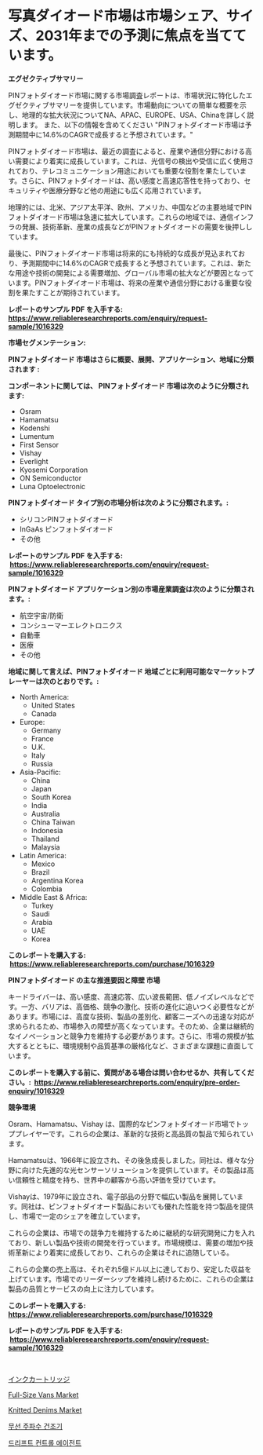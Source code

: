 <p><h1>写真ダイオード市場は市場シェア、サイズ、2031年までの予測に焦点を当てています。</h1></p><p><strong>エグゼクティブサマリー</strong></p>
<p><p>PINフォトダイオード市場に関する市場調査レポートは、市場状況に特化したエグゼクティブサマリーを提供しています。市場動向についての簡単な概要を示し、地理的な拡大状況についてNA、APAC、EUROPE、USA、Chinaを詳しく説明します。 また、以下の情報を含めてください "PINフォトダイオード市場は予測期間中に14.6%のCAGRで成長すると予想されています。"</p><p>PINフォトダイオード市場は、最近の調査によると、産業や通信分野における高い需要により着実に成長しています。これは、光信号の検出や受信に広く使用されており、テレコミュニケーション用途においても重要な役割を果たしています。さらに、PINフォトダイオードは、高い感度と高速応答性を持っており、セキュリティや医療分野など他の用途にも広く応用されています。</p><p>地理的には、北米、アジア太平洋、欧州、アメリカ、中国などの主要地域でPINフォトダイオード市場は急速に拡大しています。これらの地域では、通信インフラの発展、技術革新、産業の成長などがPINフォトダイオードの需要を後押ししています。</p><p>最後に、PINフォトダイオード市場は将来的にも持続的な成長が見込まれており、予測期間中に14.6%のCAGRで成長すると予想されています。これは、新たな用途や技術の開発による需要増加、グローバル市場の拡大などが要因となっています。PINフォトダイオード市場は、将来の産業や通信分野における重要な役割を果たすことが期待されています。</p></p>
<p><strong>レポートのサンプル PDF を入手する: <a href="https://www.reliableresearchreports.com/enquiry/request-sample/1016329">https://www.reliableresearchreports.com/enquiry/request-sample/1016329</a></strong></p>
<p><strong>市場セグメンテーション:</strong></p>
<p><strong> PINフォトダイオード 市場はさらに概要、展開、アプリケーション、地域に分類されます :</strong></p>
<p><strong>コンポーネントに関しては、 PINフォトダイオード 市場は次のように分類されます: &nbsp;</strong></p>
<p><ul><li>Osram</li><li>Hamamatsu</li><li>Kodenshi</li><li>Lumentum</li><li>First Sensor</li><li>Vishay</li><li>Everlight</li><li>Kyosemi Corporation</li><li>ON Semiconductor</li><li>Luna Optoelectronic</li></ul></p>
<p><strong> PINフォトダイオード タイプ別の市場分析は次のように分類されます。:</strong></p>
<p><ul><li>シリコンPINフォトダイオード</li><li>InGaAs ピンフォトダイオード</li><li>その他</li></ul></p>
<p><strong>レポートのサンプル PDF を入手する: &nbsp;<a href="https://www.reliableresearchreports.com/enquiry/request-sample/1016329">https://www.reliableresearchreports.com/enquiry/request-sample/1016329</a></strong></p>
<p><strong> PINフォトダイオード アプリケーション別の市場産業調査は次のように分類されます。:</strong></p>
<p><ul><li>航空宇宙/防衛</li><li>コンシューマーエレクトロニクス</li><li>自動車</li><li>医療</li><li>その他</li></ul></p>
<p><strong>地域に関して言えば、PINフォトダイオード 地域ごとに利用可能なマーケットプレーヤーは次のとおりです。:</strong></p>
<p><ul>
    <li>
        North America:
        <ul>
            <li>United States</li>
            <li>Canada</li>
        </ul>
    </li>
    <li>
        Europe:
        <ul>
            <li>Germany</li>
            <li>France</li>
            <li>U.K.</li>
            <li>Italy</li>
            <li>Russia</li>
        </ul>
    </li>
    <li>
        Asia-Pacific:
        <ul>
            <li>China</li>
            <li>Japan</li>
            <li>South Korea</li>
            <li>India</li>
            <li>Australia</li>
            <li>China Taiwan</li>
            <li>Indonesia</li>
            <li>Thailand</li>
            <li>Malaysia</li>
        </ul>
    </li>
    <li>
        Latin America:
        <ul>
            <li>Mexico</li>
            <li>Brazil</li>
            <li>Argentina Korea</li>
            <li>Colombia</li>
        </ul>
    </li>
    <li>
        Middle East & Africa:
        <ul>
            <li>Turkey</li>
            <li>Saudi</li>
            <li>Arabia</li>
            <li>UAE</li>
            <li>Korea</li>
        </ul>
    </li>
    </ul></p>
<p><strong>このレポートを購入する: &nbsp;<a href="https://www.reliableresearchreports.com/purchase/1016329">https://www.reliableresearchreports.com/purchase/1016329</a></strong></p>
<p><strong>PINフォトダイオード の主な推進要因と障壁 市場</strong></p>
<p><p>キードライバーは、高い感度、高速応答、広い波長範囲、低ノイズレベルなどです。一方、バリアは、高価格、競争の激化、技術の進化に追いつく必要性などがあります。市場には、高度な技術、製品の差別化、顧客ニーズへの迅速な対応が求められるため、市場参入の障壁が高くなっています。そのため、企業は継続的なイノベーションと競争力を維持する必要があります。さらに、市場の規模が拡大するとともに、環境規制や品質基準の厳格化など、さまざまな課題に直面しています。</p></p>
<p><strong>このレポートを購入する前に、質問がある場合は問い合わせるか、共有してください。:&nbsp; <a href="https://www.reliableresearchreports.com/enquiry/pre-order-enquiry/1016329">https://www.reliableresearchreports.com/enquiry/pre-order-enquiry/1016329</a></strong></p>
<p><strong>競争環境</strong></p>
<p><p>Osram、Hamamatsu、Vishay は、国際的なピンフォトダイオード市場でトッププレイヤーです。これらの企業は、革新的な技術と高品質の製品で知られています。</p><p>Hamamatsuは、1966年に設立され、その後急成長しました。同社は、様々な分野に向けた先進的な光センサーソリューションを提供しています。その製品は高い信頼性と精度を持ち、世界中の顧客から高い評価を受けています。</p><p>Vishayは、1979年に設立され、電子部品の分野で幅広い製品を展開しています。同社は、ピンフォトダイオード製品においても優れた性能を持つ製品を提供し、市場で一定のシェアを確立しています。</p><p>これらの企業は、市場での競争力を維持するために継続的な研究開発に力を入れており、新しい製品や技術の開発を行っています。市場規模は、需要の増加や技術革新により着実に成長しており、これらの企業はそれに追随している。</p><p>これらの企業の売上高は、それぞれ5億ドル以上に達しており、安定した収益を上げています。市場でのリーダーシップを維持し続けるために、これらの企業は製品の品質とサービスの向上に注力しています。</p></p>
<p><strong>このレポートを購入する: &nbsp; <a href="https://www.reliableresearchreports.com/purchase/1016329">https://www.reliableresearchreports.com/purchase/1016329</a></strong></p>
<p><strong>レポートのサンプル PDF を入手する: &nbsp;<a href="https://www.reliableresearchreports.com/enquiry/request-sample/1016329">https://www.reliableresearchreports.com/enquiry/request-sample/1016329</a></strong><strong></strong></p>
<p>&nbsp;</p>
<p><p><a href="https://github.com/oqoeusbvpadwjs08/Market-Research-Report-List-1/blob/main/5657722189738.md">インクカートリッジ</a></p><p><a href="https://gentle-editor-9db.notion.site/Global-Full-Size-Vans-Market-by-Types-Applications-and-Major-Players-with-Regional-Growth-Rate-An-d06bf6449f1e44e1bfe8336b53d2debf">Full-Size Vans Market</a></p><p><a href="https://issuu.com/reportprime-2/docs/knitted-denims-market-size-2030.pptx">Knitted Denims Market</a></p><p><a href="https://github.com/sougarounis/Market-Research-Report-List-2/blob/main/3421968189580.md">무선 주파수 건조기</a></p><p><a href="https://github.com/vs2869dizt0/Market-Research-Report-List-1/blob/main/7753512189581.md">드리프트 컨트롤 에이전트</a></p></p>